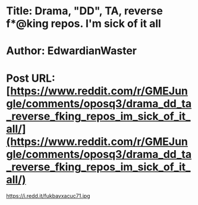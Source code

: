# Title: Drama, "DD", TA, reverse f*@king repos. I'm sick of it all
# Author: EdwardianWaster
# Post URL: [https://www.reddit.com/r/GMEJungle/comments/oposq3/drama_dd_ta_reverse_fking_repos_im_sick_of_it_all/](https://www.reddit.com/r/GMEJungle/comments/oposq3/drama_dd_ta_reverse_fking_repos_im_sick_of_it_all/)


https://i.redd.it/fukbavxacuc71.jpg